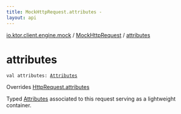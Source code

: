 ```yaml
---
title: MockHttpRequest.attributes - 
layout: api
---
```


<div class='api-docs-breadcrumbs'><a href="../index.html">io.ktor.client.engine.mock</a> / <a href="index.html">MockHttpRequest</a> / <a href="./attributes.html">attributes</a></div>

# attributes

<div class="signature"><code><span class="keyword">val </span><span class="identifier">attributes</span><span class="symbol">: </span><a href="../../io.ktor.util/-attributes/index.html"><span class="identifier">Attributes</span></a></code></div>

Overrides <a href="../../io.ktor.client.request/-http-request/attributes.html">HttpRequest.attributes</a>

Typed <a href="../../io.ktor.util/-attributes/index.html">Attributes</a> associated to this request serving as a lightweight container.

